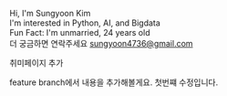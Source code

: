 Hi, I'm Sungyoon Kim  
I'm interested in Python, AI, and Bigdata  
Fun Fact: I'm unmarried, 24 years old  
더 궁금하면 연락주세요 sungyoon4736@gmail.com

취미페이지 추가

feature branch에서 내용을 추가해볼게요.
첫번쨰 수정입니다.